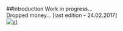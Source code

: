 ##Introduction
Work in progress... </br>
Dropped money... [last edition - 24.02.2017] <br/>
[![yt](https://cloud.githubusercontent.com/assets/19840443/23342899/b0a69508-fc62-11e6-8868-635cdeba62ef.png)](https://youtu.be/JlXDefDj9-8)
